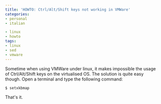 ```yaml
---
title: 'HOWTO: Ctrl/Alt/Shift keys not working in VMWare'
categories:
- personal
- italian

- linux
- howto
tags:
- linux
- sed
- vmware
---
```

Sometime when using VMWare under linux, it makes impossible the usage of
Ctrl/Alt/Shift keys on the virtualised OS. The solution is quite easy though.
Open a terminal and type the following command:

```
$ setxkbmap
```

That's it.
